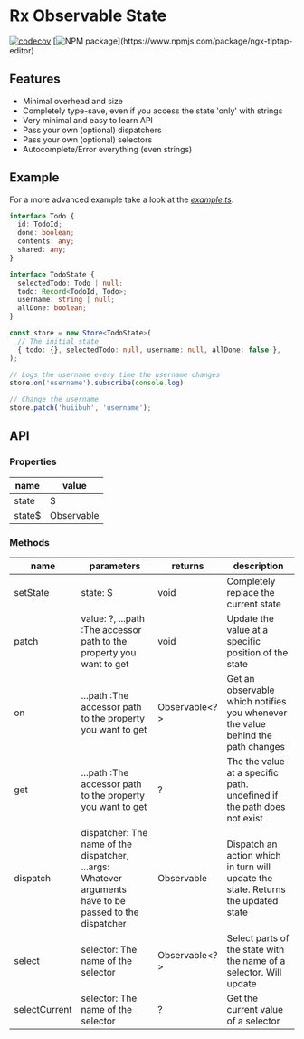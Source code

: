# Rx Observable State

[![codecov](https://codecov.io/gh/HuiiBuh/rx-observable-state/branch/main/graph/badge.svg?token=PXJF5SIA22)](https://codecov.io/gh/HuiiBuh/rx-observable-state)
[![NPM package](https://img.shields.io/npm/v/ngx-tiptap-editor.svg?logo=npm&logoColor=fff&label=NPM+package&color=rgb(49,199,84))](https://www.npmjs.com/package/ngx-tiptap-editor)

## Features

+ Minimal overhead and size
+ Completely type-save, even if you access the state 'only' with strings
+ Very minimal and easy to learn API
+ Pass your own (optional) dispatchers
+ Pass your own (optional) selectors
+ Autocomplete/Error everything (even strings)

## Example

For a more advanced example take a look at the [*example.ts*](./example.ts).

```typescript
interface Todo {
  id: TodoId;
  done: boolean;
  contents: any;
  shared: any;
}

interface TodoState {
  selectedTodo: Todo | null;
  todo: Record<TodoId, Todo>;
  username: string | null;
  allDone: boolean;
}

const store = new Store<TodoState>(
  // The initial state
  { todo: {}, selectedTodo: null, username: null, allDone: false },
);

// Logs the username every time the username changes
store.on('username').subscribe(console.log)

// Change the username
store.patch('huiibuh', 'username');
```

## API

### Properties

| name   | value         |
|--------|---------------|
| state  | S             |
| state$ | Observable<S> |

### Methods

| name          | parameters                                                                                              | returns       | description                                                                       |
|---------------|---------------------------------------------------------------------------------------------------------|---------------|-----------------------------------------------------------------------------------|
| setState      | state: S                                                                                                | void          | Completely replace the current state                                              |
| patch         | value: ?, ...path :The accessor path to the property you want to get                                    | void          | Update the value at a specific position of the state                              |
| on            | ...path :The accessor path to the property you want to get                                              | Observable<?> | Get an observable which notifies you whenever the value behind the path changes   |
| get           | ...path :The accessor path to the property you want to get                                              | ?             | The the value at a specific path. undefined if the path does not exist            |
| dispatch      | dispatcher: The name of the dispatcher, ...args: Whatever arguments have to be passed to the dispatcher | Observable<S> | Dispatch an action which in turn will update the state. Returns the updated state |
| select        | selector: The name of the selector                                                                      | Observable<?> | Select parts of the state with the name of a selector. Will update                |
| selectCurrent | selector: The name of the selector                                                                      | ?             | Get the current value of a selector                                               |
